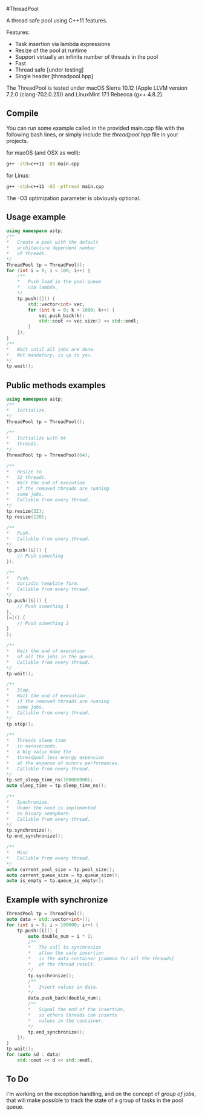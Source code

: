 #ThreadPool

A thread safe pool using C++11 features.

Features:

* Task insertion via lambda expressions
* Resize of the pool at runtime
* Support virtually an infinite number of threads in the pool
* Fast
* Thread safe [under testing]
* Single header [threadpool.hpp]

The ThreadPool is tested under macOS Sierra 10.12 (Apple LLVM version 7.2.0 (clang-702.0.25)) 
and LinuxMint 17.1 Rebecca (g++ 4.8.2).

## Compile
You can run some example called in the provided main.cpp file
with the following bash lines, or simply include the *threadpool.hpp* file
in your projects.

for macOS (and OSX as well):
```bash
g++ -std=c++11 -O3 main.cpp
```

for Linux:
```bash
g++ -std=c++11 -O3 -pthread main.cpp
```

The -O3 optimization parameter is obviously optional.

## Usage example 
```C++
using namespace astp;
/**
*	Create a pool with the default 
*	architecture dependent number
* 	of threads.
*/
ThreadPool tp = ThreadPool(); 
for (int i = 0; i < 100; i++) {
	/**
	*	Push load in the pool queue 
	*	via lambda.
	*/
    tp.push([]() {
        std::vector<int> vec;
        for (int k = 0; k < 1000; k++) {
            vec.push_back(k);
            std::cout << vec.size() << std::endl;
        }
    });
}
/**
*	Wait until all jobs are done.
*	Not mandatory, is up to you.
*/
tp.wait();
```

## Public methods examples
```C++
using namespace astp;
/**
*	Initialize.
*/
ThreadPool tp = ThreadPool();

/**
*	Initialize with 64
*	threads.
*/
ThreadPool tp = ThreadPool(64);  

/**
*	Resize to 
*	32 threads.
*	Wait the end of execution
*	if the removed threads are running
*	some jobs.
*	Callable from every thread.
*/
tp.resize(32);
tp.resize(128);

/**
*	Push.
*	Callable from every thread.
*/
tp.push([&]() {
	// Push something
});

/**
*	Push.
*	Variadic template form.
*	Callable from every thread.
*/
tp.push([&]() {
	// Push something 1
},
[=]() {
	// Push something 2
}
);

/**
*	Wait the end of execution
*	of all the jobs in the queue. 
*	Callable from every thread.
*/
tp.wait();

/**
*	Stop.
*	Wait the end of execution
*	if the removed threads are running
*	some jobs.
*	Callable from every thread.
*/
tp.stop();

/**
*	Threads sleep time
*	in nanoseconds.
*	A big value make the 
*	threadpool less energy expensive
*	at the expense of minors performances.
*	Callable from every thread.
*/
tp.set_sleep_time_ns(100000000);
auto sleep_time = tp.sleep_time_ns();

/**
*	Synchronize.
*	Under the hood is implemented
*	as binary semaphore.
*	Callable from every thread.
*/
tp.synchronize();
tp.end_synchronize();

/**
*	Misc
*	Callable from every thread.
*/
auto current_pool_size = tp.pool_size();
auto current_queue_size = tp.queue_size(); 
auto is_empty = tp.queue_is_empty();
```

## Example with synchronize
```C++
ThreadPool tp = ThreadPool(); 
auto data = std::vector<int>();
for (int i = 0; i < 100000; i++) {
    tp.push([i]() {
        auto double_num = i * 2;
        /**
        *	The call to synchronize
        *	allow the safe insertion
        *	in the data container [common for all the threads] 
        *	of the thread result. 
        */
        tp.synchronize();
        /**
        *	Insert values in data.
        */ 
        data.push_back(double_num);
        /**
        *	Signal the end of the insertion,
        *	so others threads can inserts
        *	values in the container.
        */
        tp.end_synchronize();
    });
}
tp.wait();
for (auto &d : data) 
    std::cout << d << std::endl;
```

## To Do
I'm working on the exception handling, and on the concept of *group of jobs*, that will 
make possible to track the state of a group of tasks in the pool queue.